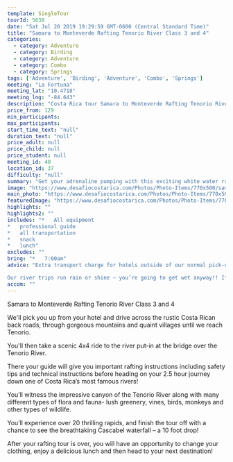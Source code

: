 ```yaml
---
template: SingleTour
tourId: 5630
date: "Sat Jul 20 2019 19:29:59 GMT-0600 (Central Standard Time)"
title: "Samara to Monteverde Rafting Tenorio River Class 3 and 4"
categories: 
  - category: Adventure
  - category: Birding
  - category: Adventure
  - category: Combo
  - category: Springs
tags: ['Adventure', 'Birding', 'Adventure', 'Combo', 'Springs']
meeting: "La Fortuna"
meeting_lat: "10.4718"
meeting_lng: "-84.643"
description: "Costa Rica tour Samara to Monteverde Rafting Tenorio River Class 3 and 4, id 5630"
price_from: 129
min_participants: 
max_participants: 
start_time_text: "null"
duration_text: "null"
price_adult: null
price_child: null
price_student: null
meeting_id: 40
location_id: 37
difficulty: "null"
summary: "Get your adrenaline pumping with this exciting white water rafting adventure on the way to your next vacation destination! Costa Rica is well known as the whitewater rafting capital of the world due to its abundant and exciting rivers and its growing number of outdoor enthusiasts. After receiving safety instructions from your professional guide, you’ll strap on your helmet and head down the thrilling rapids of one of the most famous rivers in Costa Rica on the Tenorio River."
image: "https://www.desafiocostarica.com/Photos/Photo-Items/770x500/samara-to-from-monteverde---rafting-on-the-tenorio-river---class-3-4-4.jpg"
main_photo: "https://www.desafiocostarica.com/Photos/Photo-Items/770x500/samara-to-from-monteverde---rafting-on-the-tenorio-river---class-3-4-4.jpg"
featuredImage: "https://www.desafiocostarica.com/Photos/Photo-Items/770x500/samara-to-from-monteverde---rafting-on-the-tenorio-river---class-3-4-4.jpg"
highlights: ""
highlights2: ""
includes: "*   All equipment
*   professional guide
*   all transportation
*   snack
*   lunch"
excludes: ""
bring: "*   7:00am"
advice: "Extra transport charge for hotels outside of our normal pick-up zone. Please inquire to confirm hotel pick-up time and pricing. For Nosara or Punta Islita Beaches: extra charge $30.

Our river trips run rain or shine – you’re going to get wet anyway!! If river conditions are unsuitable for the Río Tenorio, our head guide might make the call to change to a back-up river of a similar level and/or offer another tour – you're always guaranteed a fun, but safe day! You get a full refund if no tour is run."
accom: ""
---
```

Samara to Monteverde Rafting Tenorio River Class 3 and 4

We'll pick you up from your hotel and drive across the rustic Costa Rican back roads, through gorgeous mountains and quaint villages until we reach Tenorio.

You'll then take a scenic 4x4 ride to the river put-in at the bridge over the Tenorio River.

There your guide will give you important rafting instructions including safety tips and technical instructions before heading on your 2.5 hour journey down one of Costa Rica’s most famous rivers!

You’ll witness the impressive canyon of the Tenorio River along with many different types of flora and fauna- lush greenery, vines, birds, monkeys and other types of wildlife.

You’ll experience over 20 thrilling rapids, and finish the tour off with a chance to see the breathtaking Cascabel waterfall – a 10 foot drop!

After your rafting tour is over, you will have an opportunity to change your clothing, enjoy a delicious lunch and then head to your next destination!